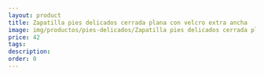 ```yaml
---
layout: product
title: Zapatilla pies delicados cerrada plana con velcro extra ancha
image: img/productos/pies-delicados/Zapatilla pies delicados cerrada plana con velcro extra ancha=42.webp
price: 42
tags: 
description: 
order: 0
---
```

